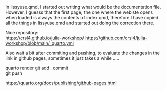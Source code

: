 
In lissyuse.qmd, I started out writing what would be the documentation file. 
However, I guesss that the first page, the one where the webiste opens when loaded is 
always the contents of index.qmd, therefore I have copied all the things in lissyuse.qmd and 
started out doing the correction there. 

Nice repository:  
https://crsl4.github.io/julia-workshop/
https://github.com/crsl4/julia-workshop/blob/main/_quarto.yml

Also wait a bit after commiting and pushing, to evaluate the changes in the link in 
github pages, sometimes it just takes a while ..... 


quarto render
git add . 
commit  
git push 


https://quarto.org/docs/publishing/github-pages.html
